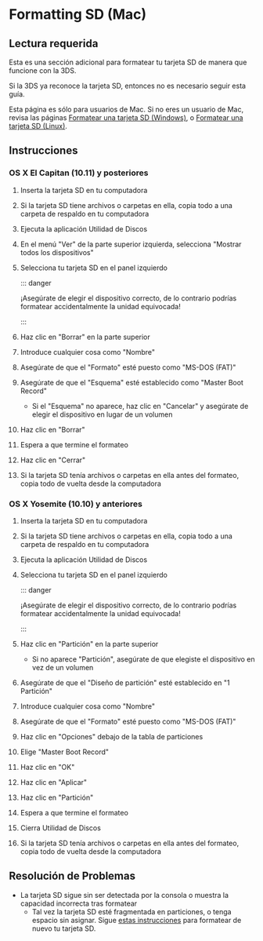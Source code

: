 # Formatting SD (Mac)

## Lectura requerida

Esta es una sección adicional para formatear tu tarjeta SD de manera que funcione con la 3DS.

Si la 3DS ya reconoce la tarjeta SD, entonces no es necesario seguir esta guía.

Esta página es sólo para usuarios de Mac. Si no eres un usuario de Mac, revisa las páginas [Formatear una tarjeta SD (Windows)](formatting-sd-\(windows\)), o [Formatear una tarjeta SD (Linux)](formatting-sd-\(linux\)).

## Instrucciones

### OS X El Capitan (10.11) y posteriores

1. Inserta la tarjeta SD en tu computadora

2. Si la tarjeta SD tiene archivos o carpetas en ella, copia todo a una carpeta de respaldo en tu computadora

3. Ejecuta la aplicación Utilidad de Discos

4. En el menú "Ver" de la parte superior izquierda, selecciona "Mostrar todos los dispositivos"

5. Selecciona tu tarjeta SD en el panel izquierdo

   ::: danger

   ¡Asegúrate de elegir el dispositivo correcto, de lo contrario podrías formatear accidentalmente la unidad equivocada!

   :::

6. Haz clic en "Borrar" en la parte superior

7. Introduce cualquier cosa como "Nombre"

8. Asegúrate de que el "Formato" esté puesto como "MS-DOS (FAT)"

9. Asegúrate de que el "Esquema" esté establecido como "Master Boot Record"
   - Si el "Esquema" no aparece, haz clic en "Cancelar" y asegúrate de elegir el dispositivo en lugar de un volumen

10. Haz clic en "Borrar"

11. Espera a que termine el formateo

12. Haz clic en "Cerrar"

13. Si la tarjeta SD tenía archivos o carpetas en ella antes del formateo, copia todo de vuelta desde la computadora

### OS X Yosemite (10.10) y anteriores

1. Inserta la tarjeta SD en tu computadora

2. Si la tarjeta SD tiene archivos o carpetas en ella, copia todo a una carpeta de respaldo en tu computadora

3. Ejecuta la aplicación Utilidad de Discos

4. Selecciona tu tarjeta SD en el panel izquierdo

   ::: danger

   ¡Asegúrate de elegir el dispositivo correcto, de lo contrario podrías formatear accidentalmente la unidad equivocada!

   :::

5. Haz clic en "Partición" en la parte superior
   - Si no aparece "Partición", asegúrate de que elegiste el dispositivo en vez de un volumen

6. Asegúrate de que el "Diseño de partición" esté establecido en "1 Partición"

7. Introduce cualquier cosa como "Nombre"

8. Asegúrate de que el "Formato" esté puesto como "MS-DOS (FAT)"

9. Haz clic en "Opciones" debajo de la tabla de particiones

10. Elige "Master Boot Record"

11. Haz clic en "OK"

12. Haz clic en "Aplicar"

13. Haz clic en "Partición"

14. Espera a que termine el formateo

15. Cierra Utilidad de Discos

16. Si la tarjeta SD tenía archivos o carpetas en ella antes del formateo, copia todo de vuelta desde la computadora

## Resolución de Problemas

- La tarjeta SD sigue sin ser detectada por la consola o muestra la capacidad incorrecta tras formatear
  - Tal vez la tarjeta SD esté fragmentada en particiones, o tenga espacio sin asignar. Sigue [estas instrucciones](https://wiki.hacks.guide/wiki/SD_Clean/Mac) para formatear de nuevo tu tarjeta SD.